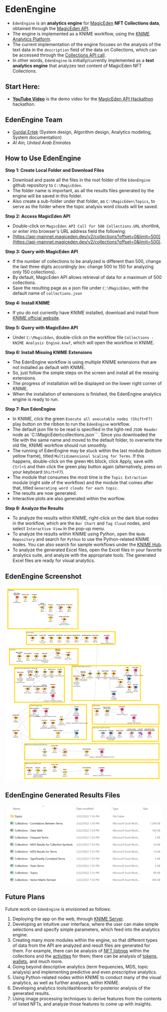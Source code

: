 # EdenEngine
- ``EdenEngine`` is an **analytics engine** for [MagicEden](https://magiceden.io) **NFT Collections data**, obtained through the [MagicEden API](https://api.magiceden.dev/#31fe6d3b-80eb-4d78-8582-3e66eeb45c25). 
- The engine is implemented as a KNIME workflow, using the [KNIME Analytics Platform](https://www.knime.com/). 
- The current implementation of the engine focuses on the analysis of the text data in the ``description`` field of the data on Collections, which can be accessed through the [Collections API call](https://api-mainnet.magiceden.dev/v2/collections?offset=0&limit=500). 
- In other words, ``EdenEngine`` is initially/currently implemented as a **text analytics engine** that analyzes text content of MagicEden NFT Collections.

## Start Here:

<!-- - [**Documentation**](./doc/Documentation.md) describes the project and the EdenEngine analytics engine. -->
- [**YouTube Video**](https://youtu.be/OojIf0FNgkA) is the demo video for the [MagicEden API Hackathon](https://api.magiceden.dev/#31fe6d3b-80eb-4d78-8582-3e66eeb45c25) hackathon.

## EdenEngine Team

- [Gurdal Ertek](https://github.com/gurdalertek) (System design, Algorithm design, Analytics modeling, System documentation)
- _Al Ain, United Arab Emirates_

<!--- Member of [BlockBlockData](https://blockblockdata.com) Team; Associate Professor of Business Analytics, [UAE University](https://cbe.uaeu.ac.ae/en/departments/analytics/) --->

## How to Use EdenEngine

**Step 1: Create Local Folder and Download Files**

- Download and paste all the files in the root folder of the ``EdenEngine`` github repository to ``C:\MagicEden``. 
- The folder name is important, as all the results files generated by the engine will be saved in this folder. 
- Also create a sub-folder under that folder, as ``C:\MagicEden\Topics``, to serve as the folder where the topic analysis word clouds will be saved.

**Step 2: Access MagicEden API**

- Double-click on ``MagicEden API Call for 500 Collections.URL`` shortlink, or enter into browser's URL address field the following: 
- [https://api-mainnet.magiceden.dev/v2/collections?offset=0&limit=500](https://api-mainnet.magiceden.dev/v2/collections?offset=0&limit=500).

**Step 3: Query with MagicEden API**

- If the number of collections to be analyzed is different than 500, change the last three digits accordingly (ex: change 500 to 150 for analyzing only 150 collections). 
- By default, MagicEden API allows retrieval of data for a maximum of 500 collections.
- Save the resulting page as a json file under ``C:\MagicEden``, with the default name of ``collections.json``

**Step 4: Install KNIME**

- If you do not currently have KNIME installed, download and install from [KNIME official website](https://knime.com).

**Step 5: Query with MagicEden API**

- Under ``C:\MagicEden``, double-click on the workflow file ``Collections - KNIME Analysis Engine.knwf``, which will open the workflow in KNIME. 

**Step 6: Install Missing KNIME Extensions**

- The EdenEngine workflow is using multiple KNIME extensions that are not installed as default with KNIME. 
- So, just follow the simple steps on the screen and install all the missing extensions.
- The progress of installation will be displayed on the lower right corner of KNIME.
- When the installation of extensions is finished, the EdenEngine analytics engine is ready to run.

**Step 7: Run EdenEngine**

- In KNIME, click the green ``Execute all executable nodes (Shift+F7)`` play button on the ribbon to run the ``EdenEngine`` workflow.
- The default json file to be read is specified in the light-red ``JSON Reader`` node as `C:\MagicEden\collections.json```. Since you downloaded the file with the same name and moved to the default folder, to overwrite the old file, KNIME workflow should run smoothly.
- The running of EdenEngine may be stuck within the last module (bottom yellow frame), titled ``Multidimensional Scaling for Terms``. If this happens, double-click on the green ``MDS`` block, click Apply, save with ``Ctrl+S`` and then click the green play button again (alternatively, press on your keyboard ``Shirt+F7``).
- The module that consumes the most time is the ``Topic Extraction`` module (right side of the workflow) and the module that comes after that, titled ``Generating word clouds for each topic``. 
- The results are now generated. 
- Interactive plots are also generated within the worflow.

**Step 8: Analyze the Results**

- To analyze the results within KNIME, right-click on the dark blue nodes in the workflow, which are the ``Bar Chart`` and ``Tag Cloud`` nodes, and select ``Interactive View`` in the pop-up menu.
- To analyze the results within KNIME using Python, open the ``Node Repository`` and search for ``Python`` to use the Python-related KNIME nodes. You can also search for sample workflows under the [KNIME Hub](https://hub.knime.com/).
- To analyze the generated Excel files, open the Excel files in your favorite analytics suite, and analyze with the appropriate tools. The generated Excel files are ready for visual analytics.

## EdenEngine Screenshot

![EdenEngine Screenshot](./doc/img/EdenEngineScreenshot.png)

## EdenEngine Generated Results Files

![EdenEngine Generated Files](./doc/img/EdenEngineGeneratedFiles.png)

## Future Plans

Future work on ``EdenEngine`` is envisioned as follows:

1. Deploying the app on the web, through [KNIME Server](https://www.knime.com/knime-server).
2. Developing an intuitive user interface, where the user can make simple selections and specify simple parameters, which feed into the analytics engine. 
3. Creating many more modules within the engine, so that different types of data from the API are analyzed and result files are generated for them. For example, there can be analysis of [NFT listings](https://api.magiceden.dev/#8e6d2f4f-6168-4dbd-a9ae-49e33fbf515e) within the collections and the [activities](https://api.magiceden.dev/#3a6c0dd2-067f-4686-9a8b-8994667f1b67) for them; there can be analysis of [tokens](https://api.magiceden.dev/#afefe1c7-466f-4823-9483-d65eaaa2b7d8), [wallets](https://api.magiceden.dev/#2d5d8e00-3aab-49f7-8a25-6ab30fb4af5e), and much more.
4. Going beyond descriptive analytics (term frequencies, MDS, topic analysis) and implementing predictive and even prescriptive analytics.
5. Using Python-related nodes within KNIME to conduct many of the visual analytics, as well as further analyses, within KNIME.
6. Developing analytics tools/dashboards for posterior analysis of the generated results.
7. Using image processing techniques to derive features from the contents of listed NFTs, and analyze those features to come up with insights.
